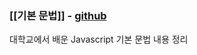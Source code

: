 ### [[기본 문법]] - [github](https://github.com/1Dohyeon/Study-Javascript/tree/main/%EA%B8%B0%EB%B3%B8%20%EB%AC%B8%EB%B2%95)

대학교에서 배운 Javascript 기본 문법 내용 정리
